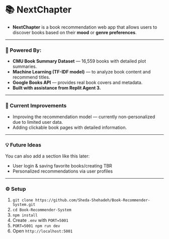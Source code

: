 # 📚 NextChapter
- **NextChapter** is a book recommendation web app that allows users to discover books based on their **mood** or **genre preferences**.
---
### 🧠 Powered By:
- **CMU Book Summary Dataset** — 16,559 books with detailed plot summaries.  
- **Machine Learning (TF-IDF model)** — to analyze book content and recommend titles.  
- **Google Books API** — provides real book covers and metadata.  
- **Built with assistance from Replit Agent 3.**
---
### 🚧 Current Improvements
- Improving the recommendation model — currently non-personalized due to limited user data.  
- Adding clickable book pages with detailed information.
---
### 💡 Future Ideas
You can also add a section like this later:
- User login & saving favorite books/creating TBR  
- Personalized recommendations via user profiles
___
### ⚙️ Setup
1. `git clone https://github.com/Sheda-Shehadeh/Book-Recommender-System.git`
2. `cd Book-Recommender-System`
3. `npm install`
4. Create `.env` with `PORT=5001`
5. `PORT=5001 npm run dev`
6. Open `http://localhost:5001`


